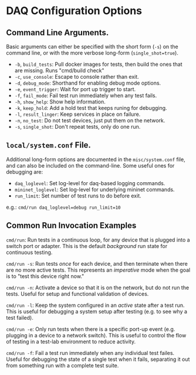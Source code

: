 # DAQ Configuration Options

## Command Line Arguments.

Basic arguments can either be specified with the short form (`-s`)
on the command line, or with the more verbose long-form (`single_shot=true`).

* `-b`, `build_tests`: Pull docker images for tests, then build the ones that are missing. Runs "cmd/build check"
* `-c`, `use_console`: Escape to console rather than exit.
* `-d`, `debug_mode`: Shorthand for enabling debug mode options.
* `-e`, `event_trigger`: Wait for port up trigger to start.
* `-f`, `fail_mode`: Fail test run immediately when any test fails.
* `-h`, `show_help`: Show help information.
* `-k`, `keep_hold`: Add a hold test that keeps runing for debugging.
* `-l`, `result_linger`: Keep services in place on failure.
* `-n`, `no_test`: Do not test devices, just put them on the network.
* `-s`, `single_shot`: Don't repeat tests, only do one run.

## `local/system.conf` File.

Additional long-form options are documented in the `misc/system.conf` file,
and can also be included on the command-line. Some useful ones for debugging
are:

* `daq_loglevel`: Set log-level for daq-based logging commands.
* `mininet_loglevel`: Set log-level for underlying mininet commands.
* `run_limit`: Set number of test runs to do before exit.

e.g.: `cmd/run daq_loglevel=debug run_limit=10`

## Common Run Invocation Examples

`cmd/run`: Run tests in a continuous loop, for any device that is plugged
into a switch port or adapter. This is the default <em>background</em> run
state for continuous testing.

`cmd/run -s`: Run tests <em>once</em> for each device, and then terminate when
there are no more active tests. This represents an <em>imperative</em> mode
when the goal is to "test this device right now."

`cmd/run -n`: Activate a device so that it is on the network, but do not
run the tests. Useful for setup and functional validation of devices.

`cmd/run -l`: Keep the system configured in an <em>active</em> state after
a test run. This is useful for debugging a system setup after testing (e.g.
to see why a test failed).

`cmd/run -e`: Only run tests when there is a specific port-up event (e.g.
plugging in a device to a network switch). This is useful to control the flow
of testing in a test-lab environment to reduce activity.

`cmd/run -f`: Fail a test run immediately when any individual test failes.
Useful for debugging the state of a single test when it fails, separating it
out from something run with a complete test suite.
